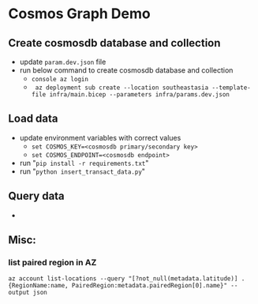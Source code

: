 # Cosmos Graph Demo 

## Create cosmosdb database and collection
- update `param.dev.json` file
- run below command to create cosmosdb database and collection
    - ```console az login```
    - ``` az deployment sub create --location southeastasia --template-file infra/main.bicep --parameters infra/params.dev.json```
  
## Load data 
- update environment variables with correct values
  - ```set COSMOS_KEY=<cosmosdb primary/secondary key>```
  - ```set COSMOS_ENDPOINT=<cosmosdb endpoint>```
- run "```pip install -r requirements.txt```"
- run "```python insert_transact_data.py```"

## Query data
- 
## Misc:
### list paired region in AZ
```az account list-locations --query "[?not_null(metadata.latitude)] .{RegionName:name, PairedRegion:metadata.pairedRegion[0].name}" --output json```
